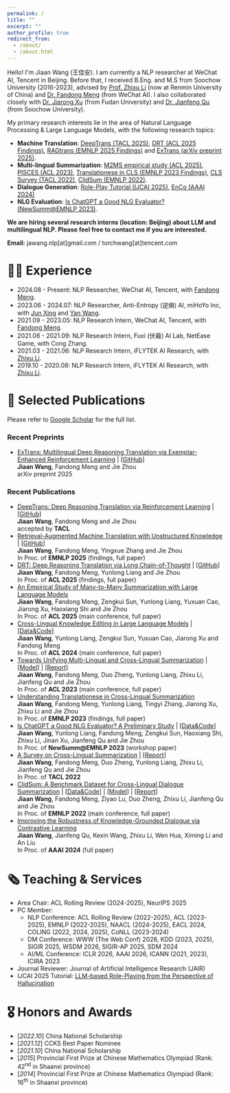 ```yaml
---
permalink: /
title: ""
excerpt: ""
author_profile: true
redirect_from: 
  - /about/
  - /about.html
---
```


<span class='anchor' id='about-me'></span>

Hello! I'm Jiaan Wang (王佳安). I am currently a NLP researcher at WeChat AI, Tencent in Beijing. Before that, I received B.Eng. and M.S from Soochow University (2016-2023), advised by [Prof. Zhixu Li](https://sites.google.com/site/zhixuli) (now at Renmin University of China) and [Dr. Fandong Meng](http://fandongmeng.github.io/) (from WeChat AI). I also collaborated closely with [Dr. Jiarong Xu](https://galina0217.github.io/) (from Fudan University) and [Dr. Jianfeng Qu](https://scholar.google.com/citations?user=aTUbmccAAAAJ) (from Soochow University).

My primary research interests lie in the area of Natural Language Processing & Large Language Models, with the following research topics:
- **Machine Translation**: [DeepTrans (TACL 2025)](https://arxiv.org/abs/2504.10187), [DRT (ACL 2025 Findings)](https://arxiv.org/abs/2412.17498), [RAGtrans (EMNLP 2025 Findings)](https://arxiv.org/abs/2412.04342) and [ExTrans (arXiv preprint 2025)](https://arxiv.org/abs/2505.12996).
- **Multi-lingual Summarization**: [M2MS empirical study (ACL 2025)](https://arxiv.org/abs/2505.12983), [PISCES (ACL 2023)](https://arxiv.org/abs/2305.09220), [Translationese in CLS (EMNLP 2023 Findings)](https://arxiv.org/abs/2212.07220), [CLS Survey (TACL 2022)](https://arxiv.org/abs/2203.12515), [ClidSum (EMNLP 2022)](https://arxiv.org/abs/2202.05599). 
- **Dialogue Generation**: [Role-Play Tutorial (IJCAI 2025)](https://ijcai-roleplay.github.io/), [EnCo (AAAI 2024)](https://arxiv.org/abs/2401.04361)
- **NLG Evaluation**: [Is ChatGPT a Good NLG Evaluator? (NewSumm@EMNLP 2023)](https://arxiv.org/abs/2303.04048).

**We are hiring several research interns (location: Beijing) about LLM and multilingual NLP. Please feel free to contact me if you are interested.**

**Email:** jawang.nlp[at]gmail.com / torchwang[at]tencent.com


# 👨‍💼 Experience
- 2024.08 - Present: NLP Researcher, WeChat AI, Tencent, with [Fandong Meng](https://fandongmeng.github.io/).
- 2023.06 - 2024.07: NLP Researcher, Anti-Entropy (逆熵) AI, miHoYo Inc, with [Jun Xing](https://junxnui.github.io/) and [Yan Wang](https://libertywing.github.io/yanwang.github.io/).
- 2021.09 - 2023.05: NLP Research Intern, WeChat AI, Tencent, with [Fandong Meng](https://fandongmeng.github.io/).
- 2021.06 - 2021.09: NLP Research Intern, Fuxi (伏羲) AI Lab, NetEase Game, with Cong Zhang.
- 2021.03 - 2021.06: NLP Research Intern, iFLYTEK AI Research, with [Zhixu Li](https://sites.google.com/site/zhixuli).
- 2019.10 - 2020.08: NLP Research Intern, iFLYTEK AI Research, with [Zhixu Li](https://sites.google.com/site/zhixuli).


# 📝 Selected Publications 
Please refer to [Google Scholar](https://scholar.google.com/citations?user=5S8h7qAAAAAJ) for the full list.    

### Recent Preprints

+ [ExTrans: Multilingual Deep Reasoning Translation via Exemplar-Enhanced Reinforcement Learning](https://arxiv.org/abs/2505.12996) \| [[GitHub](https://github.com/krystalan/DRT)]     
**Jiaan Wang**, Fandong Meng and Jie Zhou  
arXiv preprint 2025       


### Recent Publications
+ [DeepTrans: Deep Reasoning Translation via Reinforcement Learning](https://arxiv.org/abs/2504.10187) \| [[GitHub](https://github.com/krystalan/DRT)]     
**Jiaan Wang**, Fandong Meng and Jie Zhou  
accepted by **TACL**    
+ [Retrieval-Augmented Machine Translation with Unstructured Knowledge](https://arxiv.org/abs/2412.04342) \| [[GitHub](https://github.com/krystalan/RAGtrans)]   
**Jiaan Wang**, Fandong Meng, Yingxue Zhang and Jie Zhou   
In Proc. of **EMNLP 2025** (findings, full paper)   
+ [DRT: Deep Reasoning Translation via Long Chain-of-Thought](https://arxiv.org/abs/2412.17498) \| [[GitHub](https://github.com/krystalan/DRT)]   
**Jiaan Wang**, Fandong Meng, Yunlong Liang and Jie Zhou   
In Proc. of **ACL 2025** (findings, full paper)    
+ [An Empirical Study of Many-to-Many Summarization with Large Language Models](https://arxiv.org/abs/2505.12983)       
**Jiaan Wang**, Fandong Meng, Zengkui Sun, Yunlong Liang, Yuxuan Cao, Jiarong Xu, Haoxiang Shi and Jie Zhou   
In Proc. of **ACL 2025** (main conference, full paper)    
+ [Cross-Lingual Knowledge Editing in Large Language Models](https://arxiv.org/abs/2309.08952) \| [[Data&Code](https://github.com/krystalan/Bi_ZsRE)]  
**Jiaan Wang**, Yunlong Liang, Zengkui Sun, Yuxuan Cao, Jiarong Xu and Fandong Meng   
In Proc. of **ACL 2024** (main conference, full paper)    
+ [Towards Unifying Multi-Lingual and Cross-Lingual Summarization](http://arxiv.org/abs/2305.09220)  \| [[Model](https://huggingface.co/Krystalan/PISCES)] \| [[Report](https://mp.weixin.qq.com/s/JHyXyWrKfj5YrtSZKpfwog)]   
**Jiaan Wang**, Fandong Meng, Duo Zheng, Yunlong Liang, Zhixu Li, Jianfeng Qu and Jie Zhou   
In Proc. of **ACL 2023** (main conference, full paper)
+ [Understanding Translationese in Cross-Lingual Summarization](https://arxiv.org/abs/2212.07220)  
**Jiaan Wang**, Fandong Meng, Yunlong Liang, Tingyi Zhang, Jiarong Xu, Zhixu Li and Jie Zhou  
In Proc. of **EMNLP 2023** (findings, full paper)
+ [Is ChatGPT a Good NLG Evaluator? A Preliminary Study](https://arxiv.org/abs/2303.04048) \| [[Data&Code](https://github.com/krystalan/chatgpt_as_nlg_evaluator)]     
**Jiaan Wang**, Yunlong Liang, Fandong Meng, Zengkui Sun, Haoxiang Shi, Zhixu Li, Jinan Xu, Jianfeng Qu and Jie Zhou  
In Proc. of **NewSumm@EMNLP 2023** (workshop paper)
+ [A Survey on Cross-Lingual Summarization](https://arxiv.org/abs/2203.12515) \| [[Report](https://mp.weixin.qq.com/s/OL6-Yp4NgnTsvXMCHOJMog)]    
**Jiaan Wang**, Fandong Meng, Duo Zheng, Yunlong Liang, Zhixu Li, Jianfeng Qu and Jie Zhou   
In Proc. of **TACL 2022**   
+ [ClidSum: A Benchmark Dataset for Cross-Lingual Dialogue Summarization](https://arxiv.org/abs/2202.05599) \| [[Data&Code](https://github.com/krystalan/ClidSum)] \| [[Model](https://huggingface.co/Krystalan/mdialbart_zh)] \| [[Report](https://mp.weixin.qq.com/s/M8BR3MySZBuu7ixdFi_SRQ)]  
**Jiaan Wang**, Fandong Meng, Ziyao Lu, Duo Zheng, Zhixu Li, Jianfeng Qu and Jie Zhou   
In Proc. of **EMNLP 2022** (main conference, full paper)  
+ [Improving the Robustness of Knowledge-Grounded Dialogue via Contrastive Learning](https://arxiv.org/abs/2401.04361)  
**Jiaan Wang**, Jianfeng Qu, Kexin Wang, Zhixu Li, Wen Hua, Ximing Li and An Liu  
In Proc. of **AAAI 2024** (full paper)  
 


# 🗞️ Teaching & Services
- Area Chair: ACL Rolling Review (2024-2025), NeurIPS 2025
- PC Member:
    - NLP Conference: ACL Rolling Review (2022-2025), ACL (2023-2025), EMNLP (2022-2025), NAACL (2024-2025), EACL 2024, COLING (2022, 2024, 2025), CoNLL (2023-2024)
    - DM Conference: WWW (The Web Conf) 2026, KDD (2023, 2025), SIGIR 2025, WSDM 2026, SIGIR-AP 2025, SDM 2024 
    - AI/ML Conference: ICLR 2026, AAAI 2026, ICANN (2021, 2023), ICIRA 2023
- Journal Reviewer: Journal of Artificial Intelligence Research (JAIR)
- IJCAI 2025 Tutorial: [LLM-based Role-Playing from the Perspective of Hallucination](https://ijcai-roleplay.github.io/)


# 🎖 Honors and Awards
- [*2022.10*] China National Scholarship
- [*2021.12*] CCKS Best Paper Nominee
- [*2021.10*] China National Scholarship
- [*2015*] Provincial First Prize at Chinese Mathematics Olympiad (Rank: 42<sup>nd</sup> in Shaanxi province) 
- [*2014*] Provincial First Prize at Chinese Mathematics Olympiad (Rank: 16<sup>th</sup> in Shaanxi province)
